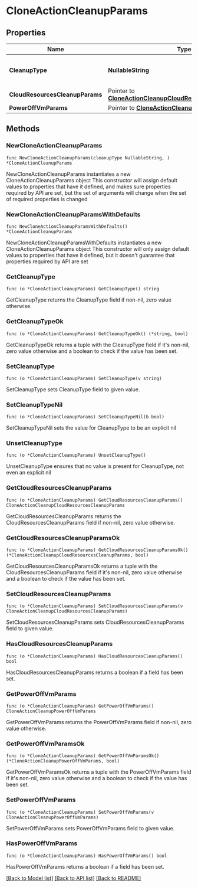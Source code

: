# CloneActionCleanupParams

## Properties

Name | Type | Description | Notes
------------ | ------------- | ------------- | -------------
**CleanupType** | **NullableString** | Specifies the type of cleanup to be done. | 
**CloudResourcesCleanupParams** | Pointer to [**CloneActionCleanupCloudResourcesCleanupParams**](CloneActionCleanupCloudResourcesCleanupParams.md) |  | [optional] 
**PowerOffVmParams** | Pointer to [**CloneActionCleanupPowerOffVmParams**](CloneActionCleanupPowerOffVmParams.md) |  | [optional] 

## Methods

### NewCloneActionCleanupParams

`func NewCloneActionCleanupParams(cleanupType NullableString, ) *CloneActionCleanupParams`

NewCloneActionCleanupParams instantiates a new CloneActionCleanupParams object
This constructor will assign default values to properties that have it defined,
and makes sure properties required by API are set, but the set of arguments
will change when the set of required properties is changed

### NewCloneActionCleanupParamsWithDefaults

`func NewCloneActionCleanupParamsWithDefaults() *CloneActionCleanupParams`

NewCloneActionCleanupParamsWithDefaults instantiates a new CloneActionCleanupParams object
This constructor will only assign default values to properties that have it defined,
but it doesn't guarantee that properties required by API are set

### GetCleanupType

`func (o *CloneActionCleanupParams) GetCleanupType() string`

GetCleanupType returns the CleanupType field if non-nil, zero value otherwise.

### GetCleanupTypeOk

`func (o *CloneActionCleanupParams) GetCleanupTypeOk() (*string, bool)`

GetCleanupTypeOk returns a tuple with the CleanupType field if it's non-nil, zero value otherwise
and a boolean to check if the value has been set.

### SetCleanupType

`func (o *CloneActionCleanupParams) SetCleanupType(v string)`

SetCleanupType sets CleanupType field to given value.


### SetCleanupTypeNil

`func (o *CloneActionCleanupParams) SetCleanupTypeNil(b bool)`

 SetCleanupTypeNil sets the value for CleanupType to be an explicit nil

### UnsetCleanupType
`func (o *CloneActionCleanupParams) UnsetCleanupType()`

UnsetCleanupType ensures that no value is present for CleanupType, not even an explicit nil
### GetCloudResourcesCleanupParams

`func (o *CloneActionCleanupParams) GetCloudResourcesCleanupParams() CloneActionCleanupCloudResourcesCleanupParams`

GetCloudResourcesCleanupParams returns the CloudResourcesCleanupParams field if non-nil, zero value otherwise.

### GetCloudResourcesCleanupParamsOk

`func (o *CloneActionCleanupParams) GetCloudResourcesCleanupParamsOk() (*CloneActionCleanupCloudResourcesCleanupParams, bool)`

GetCloudResourcesCleanupParamsOk returns a tuple with the CloudResourcesCleanupParams field if it's non-nil, zero value otherwise
and a boolean to check if the value has been set.

### SetCloudResourcesCleanupParams

`func (o *CloneActionCleanupParams) SetCloudResourcesCleanupParams(v CloneActionCleanupCloudResourcesCleanupParams)`

SetCloudResourcesCleanupParams sets CloudResourcesCleanupParams field to given value.

### HasCloudResourcesCleanupParams

`func (o *CloneActionCleanupParams) HasCloudResourcesCleanupParams() bool`

HasCloudResourcesCleanupParams returns a boolean if a field has been set.

### GetPowerOffVmParams

`func (o *CloneActionCleanupParams) GetPowerOffVmParams() CloneActionCleanupPowerOffVmParams`

GetPowerOffVmParams returns the PowerOffVmParams field if non-nil, zero value otherwise.

### GetPowerOffVmParamsOk

`func (o *CloneActionCleanupParams) GetPowerOffVmParamsOk() (*CloneActionCleanupPowerOffVmParams, bool)`

GetPowerOffVmParamsOk returns a tuple with the PowerOffVmParams field if it's non-nil, zero value otherwise
and a boolean to check if the value has been set.

### SetPowerOffVmParams

`func (o *CloneActionCleanupParams) SetPowerOffVmParams(v CloneActionCleanupPowerOffVmParams)`

SetPowerOffVmParams sets PowerOffVmParams field to given value.

### HasPowerOffVmParams

`func (o *CloneActionCleanupParams) HasPowerOffVmParams() bool`

HasPowerOffVmParams returns a boolean if a field has been set.


[[Back to Model list]](../README.md#documentation-for-models) [[Back to API list]](../README.md#documentation-for-api-endpoints) [[Back to README]](../README.md)


